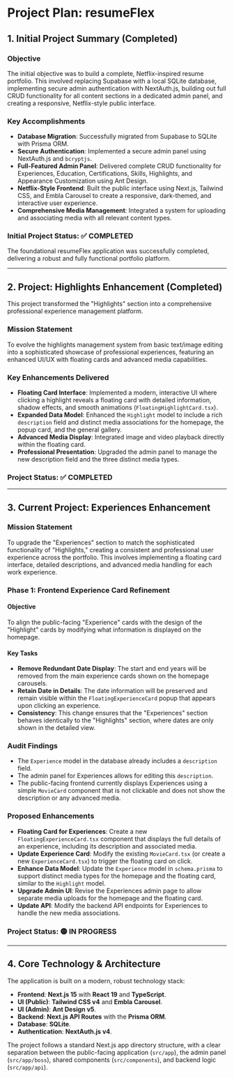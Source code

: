 # Project Plan: resumeFlex

## 1. Initial Project Summary (Completed)

### Objective
The initial objective was to build a complete, Netflix-inspired resume portfolio. This involved replacing Supabase with a local SQLite database, implementing secure admin authentication with NextAuth.js, building out full CRUD functionality for all content sections in a dedicated admin panel, and creating a responsive, Netflix-style public interface.

### Key Accomplishments
-   **Database Migration**: Successfully migrated from Supabase to SQLite with Prisma ORM.
-   **Secure Authentication**: Implemented a secure admin panel using NextAuth.js and `bcryptjs`.
-   **Full-Featured Admin Panel**: Delivered complete CRUD functionality for Experiences, Education, Certifications, Skills, Highlights, and Appearance Customization using Ant Design.
-   **Netflix-Style Frontend**: Built the public interface using Next.js, Tailwind CSS, and Embla Carousel to create a responsive, dark-themed, and interactive user experience.
-   **Comprehensive Media Management**: Integrated a system for uploading and associating media with all relevant content types.

### Initial Project Status: ✅ COMPLETED
The foundational resumeFlex application was successfully completed, delivering a robust and fully functional portfolio platform.

---

## 2. Project: Highlights Enhancement (Completed)

This project transformed the "Highlights" section into a comprehensive professional experience management platform.

### Mission Statement
To evolve the highlights management system from basic text/image editing into a sophisticated showcase of professional experiences, featuring an enhanced UI/UX with floating cards and advanced media capabilities.

### Key Enhancements Delivered
-   **Floating Card Interface**: Implemented a modern, interactive UI where clicking a highlight reveals a floating card with detailed information, shadow effects, and smooth animations (`FloatingHighlightCard.tsx`).
-   **Expanded Data Model**: Enhanced the `Highlight` model to include a rich `description` field and distinct media associations for the homepage, the popup card, and the general gallery.
-   **Advanced Media Display**: Integrated image and video playback directly within the floating card.
-   **Professional Presentation**: Upgraded the admin panel to manage the new description field and the three distinct media types.

### Project Status: ✅ COMPLETED

---

## 3. Current Project: Experiences Enhancement

### Mission Statement
To upgrade the "Experiences" section to match the sophisticated functionality of "Highlights," creating a consistent and professional user experience across the portfolio. This involves implementing a floating card interface, detailed descriptions, and advanced media handling for each work experience.

### Phase 1: Frontend Experience Card Refinement

#### Objective
To align the public-facing "Experience" cards with the design of the "Highlight" cards by modifying what information is displayed on the homepage.

#### Key Tasks
-   **Remove Redundant Date Display**: The start and end years will be removed from the main experience cards shown on the homepage carousels.
-   **Retain Date in Details**: The date information will be preserved and remain visible within the `FloatingExperienceCard` popup that appears upon clicking an experience.
-   **Consistency**: This change ensures that the "Experiences" section behaves identically to the "Highlights" section, where dates are only shown in the detailed view.

### Audit Findings
- The `Experience` model in the database already includes a `description` field.
- The admin panel for Experiences allows for editing this `description`.
- The public-facing frontend currently displays Experiences using a simple `MovieCard` component that is not clickable and does not show the description or any advanced media.

### Proposed Enhancements
-   **Floating Card for Experiences**: Create a new `FloatingExperienceCard.tsx` component that displays the full details of an experience, including its description and associated media.
-   **Update Experience Card**: Modify the existing `MovieCard.tsx` (or create a new `ExperienceCard.tsx`) to trigger the floating card on click.
-   **Enhance Data Model**: Update the `Experience` model in `schema.prisma` to support distinct media types for the homepage and the floating card, similar to the `Highlight` model.
-   **Upgrade Admin UI**: Revise the Experiences admin page to allow separate media uploads for the homepage and the floating card.
-   **Update API**: Modify the backend API endpoints for Experiences to handle the new media associations.

### Project Status: 🟡 IN PROGRESS

---

## 4. Core Technology & Architecture

The application is built on a modern, robust technology stack:

-   **Frontend**: **Next.js 15** with **React 19** and **TypeScript**.
-   **UI (Public)**: **Tailwind CSS v4** and **Embla Carousel**.
-   **UI (Admin)**: **Ant Design v5**.
-   **Backend**: **Next.js API Routes** with the **Prisma ORM**.
-   **Database**: **SQLite**.
-   **Authentication**: **NextAuth.js v4**.

The project follows a standard Next.js app directory structure, with a clear separation between the public-facing application (`src/app`), the admin panel (`src/app/boss`), shared components (`src/components`), and backend logic (`src/app/api`).